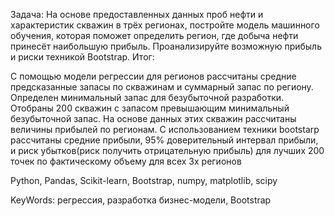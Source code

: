Задача: 
На основе предоставленных данных проб нефти и характеристик скважин в трёх регионах, постройте модель машинного обучения, которая поможет определить регион, где добыча нефти принесёт наибольшую прибыль. Проанализируйте возможную прибыль и риски техникой Bootstrap.
Итог: 

С помощью модели регрессии для регионов рассчитаны средние предсказанные запасы по скважинам и суммарный запас  по региону. Определен минимальный запас для  безубыточной разработки. Отобраны 200 скважин с запасом превышающим минимальный  безубыточной запас.
На основе данных этих скважин рассчитаны величины прибылей по регионам.
С использованием техники bootstarp рассчитаны средние прибыли, 95% доверительный интервал прибыли, и риск убытков(риск получить отрицательную прибыль) для лучших 200 точек по фактическому объему для всех 3х регионов


Python, Pandas, Scikit-learn, Bootstrap, numpy, matplotlib, scipy

KeyWords: регрессия, разработка бизнес-модели, Bootstrap
